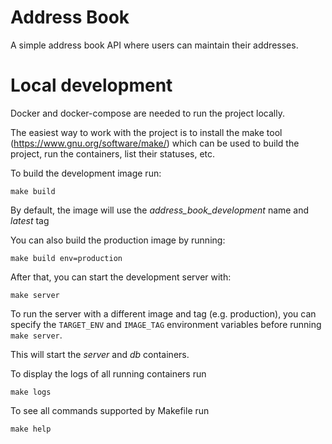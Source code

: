 # Address Book
A simple address book API where users can maintain their addresses.

# Local development
Docker and docker-compose are needed to run the project locally.

The easiest way to work with the project is
to install the make tool (https://www.gnu.org/software/make/) which can be used to build the project, run the
containers, list their statuses, etc.

To build the development image run:
```
make build
```

By default, the image will use the _address_book_development_ name and _latest_ tag

You can also build the production image by running:
```
make build env=production
```

After that, you can start the development server with:
```
make server
```

To run the server with a different image and tag (e.g. production), you can specify the `TARGET_ENV` and `IMAGE_TAG`
environment variables before running `make server`.

This will start the _server_ and _db_ containers.

To display the logs of all running containers run
```
make logs
```

To see all commands supported by Makefile run
```
make help
```
